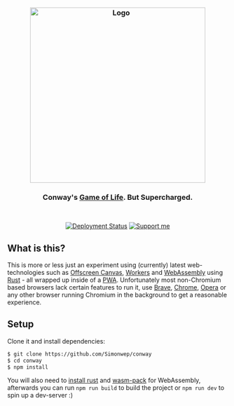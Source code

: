 <h3 align="center">
    <img src="https://user-images.githubusercontent.com/30767528/80920127-1109df00-8d6e-11ea-96e4-71c4062dccfd.png" alt="Logo" height="400">
</h3>

<h3 align="center">
    Conway's <a href="https://en.wikipedia.org/wiki/Conway%27s_Game_of_Life">Game of Life</a>. But Supercharged.
</h3>

<br/>

<p align="center">
  <a href="https://github.com/Simonwep/conways/actions"><img
     alt="Deployment Status"
     src="https://github.com/Simonwep/conway/workflows/Deployment/badge.svg"/></a>
  <a href="https://github.com/sponsors/Simonwep"><img
     alt="Support me"
     src="https://img.shields.io/badge/github-support-3498DB.svg"></a>
</p>


## What is this?
This is more or less just an experiment using (currently) latest web-technologies such as [Offscreen Canvas](https://developers.google.com/web/updates/2018/08/offscreen-canvas),
[Workers](https://web.dev/module-workers/) and [WebAssembly](https://webassembly.org/) using [Rust](https://www.rust-lang.org/) - all wrapped up inside of a [PWA](https://web.dev/progressive-web-apps/).
Unfortunately most non-Chromium based browsers lack certain features to run it, use [Brave](https://brave.com/), [Chrome](https://www.google.com/chrome/), [Opera](https://www.opera.com/) or any other
browser running Chromium in the background to get a reasonable experience.

## Setup
Clone it and install dependencies:
```bash
$ git clone https://github.com/Simonwep/conway
$ cd conway
$ npm install
```

You will also need to [install rust](https://www.rust-lang.org/tools/install) and [wasm-pack](https://rustwasm.github.io/wasm-pack/installer/) for WebAssembly,
afterwards you can run `npm run build` to build the project or `npm run dev` to spin up a dev-server :)

